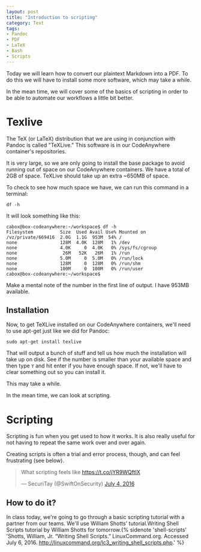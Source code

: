 ```yaml
---
layout: post
title: "Introduction to scripting"
category: Text 
tags: 
- Pandoc
- PDF
- LaTeX
- Bash
- Scripts
---
```


Today we will learn how to convert our plaintext Markdown into a PDF. 
To do this we will have to install some more software, which may take a while. 

In the mean time, we will cover some of the basics of scripting in order to be able to automate our workflows a little bit better. 
<excerpt/>

# Texlive

The TeX (or LaTeX) distribution that we are using in conjunction with Pandoc is called "TeXLive." 
This software is in our CodeAnywhere container's repositories. 

It is very large, so we are only going to install the base package to avoid running out of space on our CodeAnywhere containers. 
We have a total of 2GB of space. 
TeXLive should take up an extra ~650MB of space. 

To check to see how much space we have, we can run this command in a terminal:

```df -h```

It will look something like this:

```
cabox@box-codeanywhere:~/workspace$ df -h
Filesystem          Size  Used Avail Use% Mounted on
/vz/private/669416  2.0G  1.1G  953M  54% /
none                128M  4.0K  128M   1% /dev
none                4.0K     0  4.0K   0% /sys/fs/cgroup
none                 26M   52K   26M   1% /run
none                5.0M     0  5.0M   0% /run/lock
none                128M     0  128M   0% /run/shm
none                100M     0  100M   0% /run/user
cabox@box-codeanywhere:~/workspace$
```

Make a mental note of the number in the first line of output. 
I have 953MB available. 

## Installation

Now, to get TeXLive installed on our CodeAnywhere containers, we'll need to use apt-get just like we did for Pandoc:

```sudo apt-get install texlive```

That will output a bunch of stuff and tell us how much the installation will take up on disk. 
See if the number is smaller than your available space and then type `Y` and hit enter if you have enough space. 
If not, we'll have to clear something out so you can install it. 

This may take a while. 

In the mean time, we can look at scripting. 

# Scripting

Scripting is fun when you get used to how it works. 
It is also really useful for not having to repeat the same work over and over again. 

Creating scripts is often a trial and error process, though, and can feel frustrating (see below).

<blockquote class="twitter-tweet" data-lang="en"><p lang="en" dir="ltr">What scripting feels like <a href="https://t.co/jYR9WQftIX">https://t.co/jYR9WQftIX</a></p>&mdash; SecuriTay (@SwiftOnSecurity) <a href="https://twitter.com/SwiftOnSecurity/status/749783791279939585">July 4, 2016</a></blockquote>
<script async src="//platform.twitter.com/widgets.js" charset="utf-8"></script>

## How to do it?

In class today, we're going to go through a basic scripting tutorial with a partner from our teams. 
We'll use William Shotts' tutorial.Writing Shell Scripts tutorial by William Shotts for tomorrow.{% sidenote 'shell-scripts' 'Shotts, William, Jr. “Writing Shell Scripts.” LinuxCommand.org. Accessed July 6, 2016. http://linuxcommand.org/lc3_writing_shell_scripts.php.' %} 
